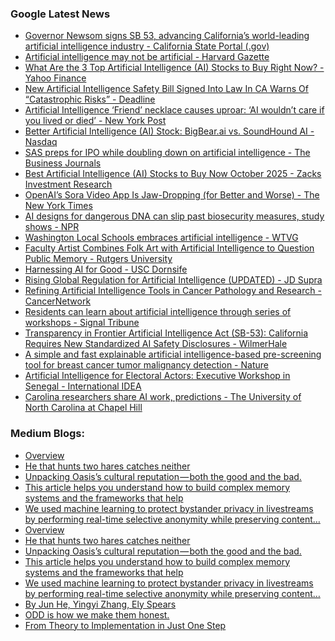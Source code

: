 ### Google Latest News
<!-- GOOGLE-NEWS-CONTENT:START -->

- [Governor Newsom signs SB 53, advancing California’s world-leading artificial intelligence industry - California State Portal (.gov)](https://news.google.com/rss/articles/CBMiywFBVV95cUxNbkkwVXQ0ekt2SUpBQk0yOGprRnF4OGxYZFRsT0dWUU5FRVN4MEJESll6MHZlaFFUSUNWZkhFNlV4UC1qMzFxcFI1aHBaRXlZakRFTzh1TGFEZTRBZUhpVTdleHRjeDZpWmZSUDEyZlpJZ1BYN0daLS1iZmNGSkpFSGp1aDczSUtoeVJhclctR3dvM1BVakFBZk1KZklZaWo0R3dVQlMtVm1VVnZERXVMZlNlTGxXNUpQZ2FJZnpJZmI4U2J6Rm9TcU9VZw?oc=5)
- [Artificial intelligence may not be artificial - Harvard Gazette](https://news.google.com/rss/articles/CBMimAFBVV95cUxOblRiVFR1eWFMQlRZallVTjNVLVpHZlVFSXJnN0h6SEJvYS1fSG8xVGFiMGlnQlhRUzEzUnh0WGh5emhqRlRIcU5pT0JKeDBWZ0QzdTVhSXYwMU5fSFV5bVJMcUgzcVI0R205M0lUbDViU0ZFTDQwcFZKREUyNHRPTjc3cWZzelBGd19pWVY1QkZXeEkyRTRIRg?oc=5)
- [What Are the 3 Top Artificial Intelligence (AI) Stocks to Buy Right Now? - Yahoo Finance](https://news.google.com/rss/articles/CBMihAFBVV95cUxNTWh3dTRSV0hieE1YTVg3bXZ5NU8zQUFRWkJJZEwxTktSVDRBRkYyNDhITjZRaXpDejZETHlZSHo3eFpIb2VfeVV0U2NEV1ZTODUzeHpvR2IycmJvZzBHU0FXdTAybXlVNjR4RU9mQ1lYdlRYQjNjSGZRU0tSODVNRUhGNl8?oc=5)
- [New Artificial Intelligence Safety Bill Signed Into Law In CA Warns Of “Catastrophic Risks” - Deadline](https://news.google.com/rss/articles/CBMilgFBVV95cUxNblBLV0c2ZkFhS1k1a212b3ZFNXRCZHJnNS1oSGpuSlRWMlBNOUxFV1lkaFpTM3RhcGNQV1pYN3o3R0hTcmx5N2h3a3dtV0RzRkxpaTYyRmhRQUdwanBSdG1QeEFkSzNmSGRoMVd5RHFvN281SUk4UnRwX3VtYWo1VklncGVlREZUdUhEME50RmpjSFY3VGc?oc=5)
- [Artificial Intelligence ‘Friend’ necklace causes uproar: ‘AI wouldn’t care if you lived or died’ - New York Post](https://news.google.com/rss/articles/CBMixAFBVV95cUxPRzJ5QUg1dmRqNDF0QlFoS3hKbWt5bHQwQ3FKdTd4eTh1Q3hTR0hoRmRrRzhVb0dpNjhkS2dhdnVFV3g1Z3l5OE1yaFFaY1JycVJrM1RTN0d6YlhGSGh3dkFxcE9QWDVpY1pJbGdiTVhSWm1XdGFyenZTODB5V2dwU2xMem4tR0R1aEdKV2IwYU1faHI1NlprQk1jQzhLeF9HSldPY25ZVnc4VGFvZDN3MUR3dEVPZm14YkFZVF9KSnNMOFRE?oc=5)
- [Better Artificial Intelligence (AI) Stock: BigBear.ai vs. SoundHound AI - Nasdaq](https://news.google.com/rss/articles/CBMinwFBVV95cUxPb0Y5ei0zVlhyQmFvalZtSW9kakFEWGxCS0FORURKZHBNdXFTY3FCZ0pTY3JldEZDRlJscmlWako1Ti13aVR3RmVHQXdIWWtsR1NyV2hha3JWZWdyUk41bWpLam9xQ3RsQ3UtNDF2ekZwX0tibURpRUY3LVNHb2hTSG92akQ1RjhhYk1vOU4xX3ZMNG1zbVR0VC1mT3ZYNVE?oc=5)
- [SAS preps for IPO while doubling down on artificial intelligence - The Business Journals](https://news.google.com/rss/articles/CBMirAFBVV95cUxPRHhybmF2cmdTSWNpbHh4a1pKbGdqWXRwbl9icnRZOUhPd0otZ2dDcEd5dE9YMTlNeFliU2JRTjJPTm8xMmE5RlNFbXVwdkhqa2VKYnJDaEUwNXRnNG5Ub0NZZWl0S0ZYNmVKUm54ellxc2lYd1pOM1NJdlBZeWF4WUotYUQwd3Bfa2pwaFdqLS1pTXpwejFENHpTamp1V1hoaW8wYVBzNDAwMU1r?oc=5)
- [Best Artificial Intelligence (AI) Stocks to Buy Now October 2025 - Zacks Investment Research](https://news.google.com/rss/articles/CBMieEFVX3lxTE5wSGYyaVJkMGxYb0VoVEV5Nl84Y1g3UmxvV2ZGZ1ZkUmZNTmZ0TzkxZS1fNUl4eU03V3hJM1ZrVWxOempfVGNJdGowX0x5UHRMTjhWYnhqT21QSTJiWHlodkRKVmpWYllwQUhOLUxKdjRodzAxeDgxTw?oc=5)
- [OpenAI’s Sora Video App Is Jaw-Dropping (for Better and Worse) - The New York Times](https://news.google.com/rss/articles/CBMifEFVX3lxTE9DNjhKOTROVDZnbG9zbHFTQTJOeldyNVBKcjE2YnBqcThjYjhoVlBCdGowVkd1dFZscHpxTXNWLURiYmlZQzU0MTRMYWJWZGthSjZib25ldEROcDhReHJUc1A4Y3pvcFpiTF9sdlo2MklvSTNXZjVUcEp2V0c?oc=5)
- [AI designs for dangerous DNA can slip past biosecurity measures, study shows - NPR](https://news.google.com/rss/articles/CBMipAFBVV95cUxOTmdIQzJPTDJpTFJLNWtvOWV2c1pLcVBiR1JrZFF2QU8wcWJhem5pU1YxdFRvSm9aRkRybXk0QkpmRmdIUkxyb2dRUkEwOTJQbm1CZ25kQjVRa1Y2TVZyZXVqY1d3RXFHTzQ1QmQ1NWZORVZYOVJrNVJFTVdnVUowaElSYjV0Rjh0MGc2UkMxWFRtTDhjV0Z2dk9YTWxvSEQ0UDBzZw?oc=5)
- [Washington Local Schools embraces artificial intelligence - WTVG](https://news.google.com/rss/articles/CBMilgFBVV95cUxOOXVBd2pyT0RYQTNkQnZtQVlpTVNtcEs4a1NnbFhaYnowNlI0SWt6eHFzQURXTHctSldiMDB0SXVoZXlBRWw2WElCYXlzbWNpNHAwZC1vUU1EUXk2ZDYxTlNDbm1ZNFMtc0I1ODN4WDYtRWdLRW5neTdtcTVrRkdVVWRKWmh6Vlk4S3dCNGlRT2lpbU5HYnfSAaoBQVVfeXFMTUEtTExYeUh1Nm5rblk5cTlSR25GTTBwdFZFcHRUYkFWeU1WSXdnZk1DbHZFQUhmVEdnOXJDZlVFN1FrbFFNZ2FjTlJPZ2JpV0xWNUZYdmhNWjJmNWF0ZVYwWFlEd3Q5dnNTS0JwZ3RUdHREeHktRjk1Um1DSUs3RmZOUEs2MjB3ZmhCWndZZERfOW9aVVZraE80WjkwMXRPclZnc0RRMndQNkE?oc=5)
- [Faculty Artist Combines Folk Art with Artificial Intelligence to Question Public Memory - Rutgers University](https://news.google.com/rss/articles/CBMisAFBVV95cUxORzZVWVU0MkhqZUg5alA1VVAzZFJhY3N6dG4wUURwTmhLQ2NqUmxfS1pwVEhZTmthZ1pWV3FmNTBfcGw4VDNtbFUzMkRpOFh2bVBDZ0VHcVZyMmpobHBfZDhnNzVIejQ0b1ZXNm9jOWJxeE0wM0h4TV9KcmR6UmtRN1AwNndJQ1ZDMUtpVk1Qa215T0wxWnF4ajJCTm5UUVdVWUNRVEx5VDdMZ1UwRkpDYg?oc=5)
- [Harnessing AI for Good - USC Dornsife](https://news.google.com/rss/articles/CBMieEFVX3lxTFAzdkExeE1vaUszQ1dNUUFuX1NqTkljbFJmUzVxS3lRTEVPR0RWWlJiMU1qQ3c4ajNmQ1N3X2RLMnEyaW1VTFFUemRwSUxGM0hJemJ6M2RRVGNaSzNrVjlNVENYYkk1bHdLamhiUmZ2WF9fQkd3TndvcQ?oc=5)
- [Rising Global Regulation for Artificial Intelligence (UPDATED) - JD Supra](https://news.google.com/rss/articles/CBMiigFBVV95cUxPdTRXRkhiV25QbEZUTUs0OWNyNkRLeGZ3QzMzb3BKY3ZUMVI1LXh4M2k1RmhIZi1KNC16ZDN4N0VXTzBOcVcwTUtQVHgyMGd3cldqTHJaUFF5cXVqbE9pUzJFajZ4UC1ib0NpanlXbTNaeWF6VklYaUNkVFhsbFMzeFZQY0NCNUFjc0E?oc=5)
- [Refining Artificial Intelligence Tools in Cancer Pathology and Research - CancerNetwork](https://news.google.com/rss/articles/CBMiqgFBVV95cUxQNU9KRmxQUzYxM2k1Vldkb1NJTUstS1lCcmphS3dHc0Fsc0hTNGJGczJDd3p5amVVX1ZMcWx1T3l3WmRWcTIwclhEUmxtdkdRRklJdU9QbmUzWDJPZUc2WTZzWU9jUFQ2aURtak9yVllic1RhdUdPR1JRSm9DWlpsdURQTFBwYkl3cEZCR0NmT3g3cW0zNk45aFRENU5lNTZoOFc4d21vZFk1QQ?oc=5)
- [Residents can learn about artificial intelligence through series of workshops - Signal Tribune](https://news.google.com/rss/articles/CBMiogFBVV95cUxPNTA5OHJJZHBVTnNsTUhzbGNqQ28wdWtjX1Zncy10ek5fWUU2YmR5LUJjUkhyNFBuOW82aVFjZVV1X2JUS1h0WVZMOUswdldvenpsd0pkNUFUNjNWZXlTbExrRzJEc244Z2prd0diSENWMkJYNVFjTW1BdEpqSmVrSDdtMnNTd1NzdUxtYUVLaHZxSFd5Q2hCLTYwX0JCYVpldGc?oc=5)
- [Transparency in Frontier Artificial Intelligence Act (SB-53): California Requires New Standardized AI Safety Disclosures - WilmerHale](https://news.google.com/rss/articles/CBMitwJBVV95cUxOSHBLVHZfOExBNVB5WXVzODgtYVh0ZVVRVTIyUWJaazdNZHdNMFI2RF9FTnZGY0lISWhmOWVCWjIyYVhWWVRBX1dlQVFYSHBNYzRUUVJDZ1RoMndzWmRPeXVKQ2Q3Z2NVeVZxM1Jia0Z2azVIUmlBMjF4ekdGbVROZmlTU1Q1cHBNOEk1OVFrWWhmMzZjMTh0RnRpcHoxcHNMWXlIQ3JTQUJKQ2VoMGd3UWhxY3dERUxQdUtNcUowOUhQbjlVMjdDVzM3WGR3eGJQZGhqTFdRTXVfNUM2ZWxiQnYxMDY4X3U5cEVCSGNXM2IxeGxXbGl5MkNFNDg3NkQwamhJN3ZtWGVpUVJOY0JGN0hhQkxVQUF1SmNNT3lEaDNBaWRoVzFIWGFEZ3E0STlHZVJMM2RIdw?oc=5)
- [A simple and fast explainable artificial intelligence-based pre-screening tool for breast cancer tumor malignancy detection - Nature](https://news.google.com/rss/articles/CBMiX0FVX3lxTE1ldGFidGMtLWZYenprNjJGeHg4MXdQb2trMGJLclhSejlUUmdYakl6MDlZdUM2c0FKMkNjQlBtNFZ4bXJVaklpNXIxdVV1VUZDUTZWeUcyV0dHZTNIZFF3?oc=5)
- [Artificial Intelligence for Electoral Actors: Executive Workshop in Senegal - International IDEA](https://news.google.com/rss/articles/CBMimAFBVV95cUxQUl9JYUpILTRIazlGM3UxbnJNamdtN3AtMTl0dVNEVm14NFhTTDFGVUd1Y2pESDhCNG9DbU9sZjNvMW4tZnVLNlo0bVZiM0NlV2JkRTRGQ0ZVTTIxWVRqTTZkeVJaYjFaLTJPX1VWVjRzZlNJOXM2akVXTjVWaHNKUmNURUVtNU1CUXI4a3JmZ3FaYnhoWjYtQw?oc=5)
- [Carolina researchers share AI work, predictions - The University of North Carolina at Chapel Hill](https://news.google.com/rss/articles/CBMijAFBVV95cUxNS21VNlJpRFZYU2JnVFJjTmVjVHUybm9VTWxaR2lWeTlBTlZEbTFJTmVhZng4UVZvdzZsekQ3OEY3c09BVU9EdW1uTXdYdEI2UEU4NmxvSTNKRWJWVUw2d2l3OGM4bmZTWGxhMXJ0TURGLWNlbWxEOVh2dmI1a050M2N6cHZYX05yalFQQg?oc=5)<!-- GOOGLE-NEWS-CONTENT:END -->

### Medium Blogs:
<!-- MEDIUM-CONTENT:START -->

- [Overview](https://medium.com/@lucascampagnaro/i-built-an-end-to-end-interpretable-machine-learning-research-pipeline-0ba67d0ba700?source=topic_portal---recommended_stories---machine_learning---0-107--------------------ecb21534_b2ee_4b01_af6d_d76280beeee2--------------)
- [He that hunts two hares catches neither](https://medium.com/data-science-collective/taming-pinns-how-hard-constraints-make-neural-networks-obey-physics-7d78e5b9f7a5?source=topic_portal---recommended_stories---machine_learning---1-107--------------------ecb21534_b2ee_4b01_af6d_d76280beeee2--------------)
- [Unpacking Oasis’s cultural reputation — both the good and the bad.](https://medium.com/fan-fare/is-oasis-overrated-a-statistical-analysis-de3d51444a54?source=topic_portal---recommended_stories---machine_learning---2-107--------------------ecb21534_b2ee_4b01_af6d_d76280beeee2--------------)
- [This article helps you understand how to build complex memory systems and the frameworks that help](https://medium.com/data-science-collective/agentic-ai-implementing-long-term-memory-304be62063cc?source=topic_portal---recommended_stories---machine_learning---3-107--------------------ecb21534_b2ee_4b01_af6d_d76280beeee2--------------)
- [We used machine learning to protect bystander privacy in livestreams by performing real-time selective anonymity while preserving content…](https://medium.com/mitb-for-all/out-of-sight-out-of-mind-using-computer-vision-for-selective-anonymisation-add7302d9c9b?source=topic_portal---recommended_stories---machine_learning---4-107--------------------ecb21534_b2ee_4b01_af6d_d76280beeee2--------------)
- [Overview](https://medium.com/@lucascampagnaro/i-built-an-end-to-end-interpretable-machine-learning-research-pipeline-0ba67d0ba700?source=topic_portal---recommended_stories---machine_learning---0-107--------------------ecb21534_b2ee_4b01_af6d_d76280beeee2--------------)
- [He that hunts two hares catches neither](https://medium.com/data-science-collective/taming-pinns-how-hard-constraints-make-neural-networks-obey-physics-7d78e5b9f7a5?source=topic_portal---recommended_stories---machine_learning---1-107--------------------ecb21534_b2ee_4b01_af6d_d76280beeee2--------------)
- [Unpacking Oasis’s cultural reputation — both the good and the bad.](https://medium.com/fan-fare/is-oasis-overrated-a-statistical-analysis-de3d51444a54?source=topic_portal---recommended_stories---machine_learning---2-107--------------------ecb21534_b2ee_4b01_af6d_d76280beeee2--------------)
- [This article helps you understand how to build complex memory systems and the frameworks that help](https://medium.com/data-science-collective/agentic-ai-implementing-long-term-memory-304be62063cc?source=topic_portal---recommended_stories---machine_learning---3-107--------------------ecb21534_b2ee_4b01_af6d_d76280beeee2--------------)
- [We used machine learning to protect bystander privacy in livestreams by performing real-time selective anonymity while preserving content…](https://medium.com/mitb-for-all/out-of-sight-out-of-mind-using-computer-vision-for-selective-anonymisation-add7302d9c9b?source=topic_portal---recommended_stories---machine_learning---4-107--------------------ecb21534_b2ee_4b01_af6d_d76280beeee2--------------)
- [By Jun He, Yingyi Zhang, Ely Spears](https://medium.com/netflix-techblog/100x-faster-how-we-supercharged-netflix-maestros-workflow-engine-028e9637f041?source=topic_portal---recommended_stories---machine_learning---5-107--------------------ecb21534_b2ee_4b01_af6d_d76280beeee2--------------)
- [ODD is how we make them honest.](https://medium.com/@amadimiracle_11978/dont-trust-pretty-simulations-3aaa007732f9?source=topic_portal---recommended_stories---machine_learning---6-107--------------------ecb21534_b2ee_4b01_af6d_d76280beeee2--------------)
- [From Theory to Implementation in Just One Step](https://medium.com/gitconnected/rectified-flow-the-easiest-path-to-learn-image-generation-da60d3f75849?source=topic_portal---recommended_stories---machine_learning---7-107--------------------ecb21534_b2ee_4b01_af6d_d76280beeee2--------------)<!-- MEDIUM-CONTENT:END -->
